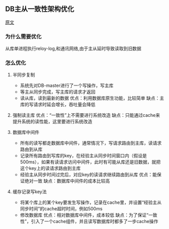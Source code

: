 ## DB主从一致性架构优化

[原文](https://mp.weixin.qq.com/s?__biz=MjM5ODYxMDA5OQ==&mid=2651959442&idx=1&sn=feb8ff75385d8031386e120ef3535329&scene=21#wechat_redirect)
### 为什么需要优化
从库单进程执行reloy-log,和通讯网络,由于主从延时导致读取到旧数据

### 怎么优化

1. 半同步复制
    - 系统先对DB-master进行了一个写操作，写主库
    - 等主从同步完成，写主库的请求才返回
    - 读从库，读到最新的数据
优点：利用数据库原生功能，比较简单 缺点：主库的写请求时延会增长，吞吐量会降低

2. 强制读主库
优点：“一致性”上不需要进行系统改造 缺点：只能通过cache来提升系统的读性能，这里要进行系统改造

3. 数据库中间件
    - 所有的读写都走数据库中间件，通常情况下，写请求路由到主库，读请求路由到从库
    - 记录所有路由到写库的key，在经验主从同步时间窗口内（假设是500ms），如果有读请求访问中间件，此时有可能从库还是旧数据，就把这个key上的读请求路由到主库
    - 经验主从同步时间过完后，对应key的读请求继续路由到从库
优点：能保证绝对一致   缺点：数据库中间件的成本比较高

4. 缓存记录写key法
    - 将某个库上的某个key要发生写操作，记录在cache里，并设置“经验主从同步时间”的cache超时时间，例如500ms
    - 修改数据库
优点：相对数据库中间件，成本较低   缺点：为了保证“一致性”，引入了一个cache组件，并且读写数据库时都多了一步cache操作


    